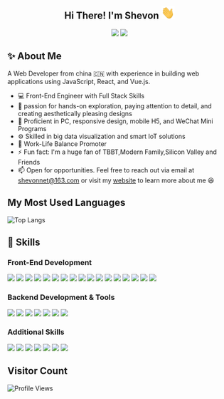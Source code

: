 
<div id="header" align="center">
  <h2> Hi There! I'm Shevon <img src="https://raw.githubusercontent.com/erdkse/erdkse/main/wave.gif" width="30px"></h2>
  <div id="badges">
<!--     <a href="https://www.linkedin.com/in/shevon"><img src="https://img.shields.io/badge/-Shevon-blue?style=flat&logo=Linkedin&logoColor=white&link=https://www.linkedin.com/in/shevon/"/></a> -->
    <a href="mailto:shevonnet@163.com"><img src="https://img.shields.io/badge/-shevonnet@163.com-EA4335?style=flat-square&logoColor=white&logo=mail.ru&link=shevonnet@163.com"/></a>
    <a href="https://www.shevon.cn"><img src="https://img.shields.io/badge/-Portfolio-4285F4?style=flat-square&logoColor=white&logo=google-chrome&link=https://www.shevon.cn"/></a> 
  </div>
</div>
 
## ✨ About Me
A Web Developer from china 🇨🇳 with experience in building web applications using JavaScript, React, and Vue.js. 
- 💻️ Front-End Engineer with Full Stack Skills
- 🌟 passion for hands-on exploration, paying attention to detail, and creating aesthetically pleasing designs
- 🧭 Proficient in PC, responsive design, mobile H5, and WeChat Mini Programs
- ⚙️ Skilled in big data visualization and smart IoT solutions
- 🔭 Work-Life Balance Promoter
- ⚡ Fun fact: I'm a huge fan of TBBT,Modern Family,Silicon Valley and Friends
- 📫 Open for opportunities. Feel free to reach out via email at [shevonnet@163.com](mailto:shevonnet@163.com) or visit my [website](https://www.shevon.cn) to learn more about me 😆

  
## My Most Used Languages
![Top Langs](https://github-readme-stats.vercel.app/api/top-langs/?username=shevonne&layout=compact)


## 🚀 Skills

### Front-End Development
<div>
  <img src="https://img.shields.io/badge/-React-61DAFB?style=flat&logo=React&logoColor=white" />
  <img src="https://img.shields.io/badge/-Vue.js-4FC08D?style=flat&logo=vue.js&logoColor=white" />
  <img src="https://img.shields.io/badge/-JavaScript-F7DF1E?style=flat&logo=javascript&logoColor=black" />
  <img src="https://img.shields.io/badge/-TypeScript-3178C6?style=flat&logo=typescript&logoColor=white" />
  <img src="https://img.shields.io/badge/-HTML-E34F26?style=flat&logo=html5&logoColor=white" />
  <img src="https://img.shields.io/badge/-CSS-1572B6?style=flat&logo=css3&logoColor=white" />
  <img src="https://img.shields.io/badge/-SCSS-CC6699?style=flat&logo=sass&logoColor=white" />
  <img src="https://img.shields.io/badge/-Webpack-8DD6F9?style=flat&logo=webpack&logoColor=black" />
  <img src="https://img.shields.io/badge/-ElementUI-00C4CC?style=flat&logo=element&logoColor=white" />
  <img src="https://img.shields.io/badge/-Bootstrap-563D7C?style=flat&logo=bootstrap&logoColor=white" />
  <img src="https://img.shields.io/badge/-Echarts-AA344D?style=flat&logo=echarts&logoColor=white" />
  <img src="https://img.shields.io/badge/-WeChat-07C160?style=flat&logo=wechat&logoColor=white" />
  <img src="https://img.shields.io/badge/-TailwindCSS-38B2AC?style=flat&logo=tailwind-css&logoColor=white" />
  <img src="https://img.shields.io/badge/-SVG-FFB13B?style=flat&logo=svg&logoColor=black" />
  <img src="https://img.shields.io/badge/-Uniapp-41B883?style=flat&logo=uniapp&logoColor=white" />
  <img src="https://img.shields.io/badge/-Responsive%20Web%20Design-2C3E50?style=flat&logo=responsive-web-design&logoColor=white" />
  <img src="https://img.shields.io/badge/-Network%20Knowledge-0078D7?style=flat&logo=network&logoColor=white" />
</div>

### Backend Development & Tools
<div>
  <img src="https://img.shields.io/badge/-Node.js-339933?style=flat&logo=node.js&logoColor=white" />
  <img src="https://img.shields.io/badge/-Next.js-000000?style=flat&logo=next.js&logoColor=white" />
  <img src="https://img.shields.io/badge/-Koa-33333D?style=flat&logo=koa&logoColor=white" />
  <img src="https://img.shields.io/badge/-MySQL-4479A1?style=flat&logo=mysql&logoColor=white" />
  <img src="https://img.shields.io/badge/-Git-F05032?style=flat&logo=git&logoColor=white" />
  <img src="https://img.shields.io/badge/-VS%20Code-007ACC?style=flat&logo=visual-studio-code&logoColor=white" />
  <img src="https://img.shields.io/badge/-ESLint-4B32C3?style=flat&logo=eslint&logoColor=white" />
</div>

### Additional Skills
<div>
  <img src="https://img.shields.io/badge/-Java-007396?style=flat&logo=java&logoColor=white" />
  <img src="https://img.shields.io/badge/-C-A8B9CC?style=flat&logo=c&logoColor=black" />
  <img src="https://img.shields.io/badge/-Photoshop-31A8FF?style=flat&logo=adobe-photoshop&logoColor=white" />
  <img src="https://img.shields.io/badge/-Figma-F24E1E?style=flat&logo=figma&logoColor=white" />
  <img src="https://img.shields.io/badge/-Smart%20Building-41B883?style=flat&logo=smart-building&logoColor=white" />
  <img src="https://img.shields.io/badge/-Project%20Management-000000?style=flat&logo=project-management&logoColor=white" />
  <img src="https://img.shields.io/badge/-Technical%20Documentation-000000?style=flat&logo=technical-documentation&logoColor=white" />
</div>

## Visitor Count
![Profile Views](https://komarev.com/ghpvc/?username=shevonne)
